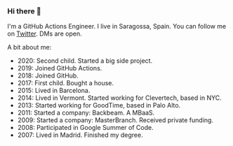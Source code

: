 ### Hi there 👋

I'm a GitHub Actions Engineer. I live in Saragossa, Spain. You can follow me on [Twitter](https://twitter.com/gimenete). DMs are open.

A bit about me:

- 2020: Second child. Started a big side project.
- 2019: Joined GitHub Actions.
- 2018: Joined GitHub.
- 2017: First child. Bought a house.
- 2015: Lived in Barcelona.
- 2014: Lived in Vermont. Started working for Clevertech, based in NYC.
- 2013: Started working for GoodTime, based in Palo Alto.
- 2011: Started a company: Backbeam. A MBaaS.
- 2009: Started a company: MasterBranch. Received private funding.
- 2008: Participated in Google Summer of Code.
- 2007: Lived in Madrid. Finished my degree.
